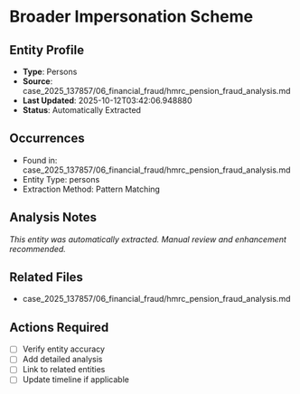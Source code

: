 # Broader Impersonation Scheme

## Entity Profile
- **Type**: Persons
- **Source**: case_2025_137857/06_financial_fraud/hmrc_pension_fraud_analysis.md
- **Last Updated**: 2025-10-12T03:42:06.948880
- **Status**: Automatically Extracted

## Occurrences
- Found in: case_2025_137857/06_financial_fraud/hmrc_pension_fraud_analysis.md
- Entity Type: persons
- Extraction Method: Pattern Matching

## Analysis Notes
*This entity was automatically extracted. Manual review and enhancement recommended.*

## Related Files
- case_2025_137857/06_financial_fraud/hmrc_pension_fraud_analysis.md

## Actions Required
- [ ] Verify entity accuracy
- [ ] Add detailed analysis
- [ ] Link to related entities
- [ ] Update timeline if applicable
